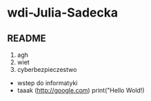# wdi-Julia-Sadecka
## README 
1. agh
2. wiet
3. cyberbezpieczestwo
  - wstep do informatyki
  - taaak
(http://google.com)
print("Hello Wold!)
